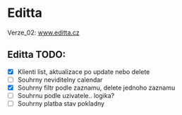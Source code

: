 # Editta


Verze_02: www.editta.cz

## Editta TODO:

- [X]	Klienti list, aktualizace po update nebo delete
- [ ]	Souhrny neviditelny calendar
- [X]	Souhrny filtr podle zaznamu, delete jednoho zaznamu
- [ ]	Souhrnu podle uzivatele.. logika?
- [ ]	Souhrny platba stav pokladny
